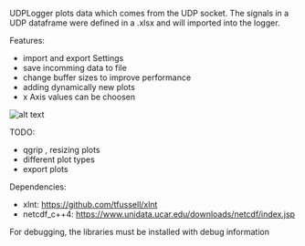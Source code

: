UDPLogger plots data which comes from the UDP socket. The signals in a UDP dataframe were defined in a .xlsx and will imported into the logger.

Features:
- import and export Settings
- save incomming data to file
- change buffer sizes to improve performance
- adding dynamically new plots
- x Axis values can be choosen

![alt text](https://github.com/Murmele/UDPLogger/blob/master/res/images/MainView.png)

TODO:
- qgrip , resizing plots
- different plot types
- export plots

Dependencies:
- xlnt: https://github.com/tfussell/xlnt
- netcdf_c++4: https://www.unidata.ucar.edu/downloads/netcdf/index.jsp

For debugging, the libraries must be installed with debug information
